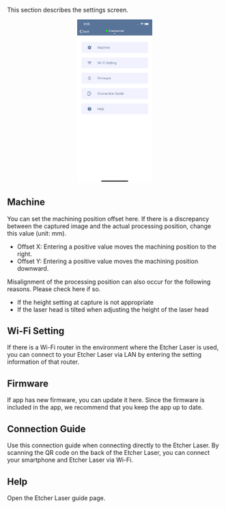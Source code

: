 This section describes the settings screen.

<p align="center">
<img alt="SmartScreen" src="./images/settings/settings.png" style="width:35%">
</p>

## Machine
You can set the machining position offset here.
If there is a discrepancy between the captured image and the actual processing position, change this value (unit: mm).
- Offset X: Entering a positive value moves the machining position to the right.
- Offset Y: Entering a positive value moves the machining position downward.

Misalignment of the processing position can also occur for the following reasons. Please check here if so.
- If the height setting at capture is not appropriate
- If the laser head is tilted when adjusting the height of the laser head

## Wi-Fi Setting
If there is a Wi-Fi router in the environment where the Etcher Laser is used, you can connect to your Etcher Laser via LAN by entering the setting information of that router.

## Firmware
If app has new firmware, you can update it here.
Since the firmware is included in the app, we recommend that you keep the app up to date.

## Connection Guide
Use this connection guide when connecting directly to the Etcher Laser. By scanning the QR code on the back of the Etcher Laser, you can connect your smartphone and Etcher Laser via Wi-Fi.

## Help
Open the Etcher Laser guide page.
